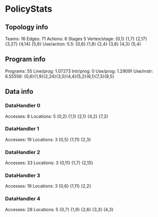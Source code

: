 # PolicyStats
## Topology info
Teams:		16
Edges:		71
Actions:	6
Stages		5
Vertex/stage:	{0,1} {1,7} {2,17} {3,27} {4,14} {5,6} 
Use/action:	5.5: {0,6} {1,8} {2,4} {3,8} {4,3} {5,4} 

## Program info
Programs:	55
Line/prog:	1.07273
Intr/prog:	0
Use/prog:	1.29091
Use/instr:	6.55556: {0,6}{1,9}{2,24}{3,5}{4,4}{5,2}{6,1}{7,3}{8,5}

## Data info

### DataHandler 0
Accesses:	8
Locations:	5
{0,2} {1,1} {2,1} {4,2} {7,2} 

### DataHandler 1
Accesses:	19
Locations:	3
{0,5} {1,11} {2,3} 

### DataHandler 2
Accesses:	33
Locations:	3
{0,11} {1,7} {2,15} 

### DataHandler 3
Accesses:	19
Locations:	3
{0,6} {1,11} {2,2} 

### DataHandler 4
Accesses:	28
Locations:	5
{0,7} {1,9} {2,6} {3,3} {4,3} 